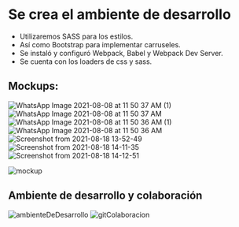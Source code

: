 # Se crea el ambiente de desarrollo

- Utilizaremos SASS para los estilos.
- Así como Bootstrap para implementar carruseles.
- Se instaló y configuró Webpack, Babel y Webpack Dev Server.
- Se cuenta con los loaders de css y sass.

## Mockups:
![WhatsApp Image 2021-08-08 at 11 50 37 AM (1)](https://user-images.githubusercontent.com/83996624/128800980-1a472c1b-dbc9-45d3-a7b8-7eb1991c2b1c.jpeg)
![WhatsApp Image 2021-08-08 at 11 50 37 AM](https://user-images.githubusercontent.com/83996624/128801006-e3c68ae1-94f2-4c36-a4ce-6c50c6be7129.jpeg)
![WhatsApp Image 2021-08-08 at 11 50 36 AM (1)](https://user-images.githubusercontent.com/83996624/128800886-db9fd86d-8dfd-4c4f-a9ca-8e2573707018.jpeg)
![WhatsApp Image 2021-08-08 at 11 50 36 AM](https://user-images.githubusercontent.com/83996624/128801015-73cd055b-f8ba-46a2-9899-6a5873351d29.jpeg)
![Screenshot from 2021-08-18 13-52-49](https://user-images.githubusercontent.com/28646010/129957736-2075b941-8e19-461c-b15b-9309982e0ee8.png)
![Screenshot from 2021-08-18 14-11-35](https://user-images.githubusercontent.com/28646010/129958000-36861650-1f13-47b4-8c1d-9805febddbc4.png)
![Screenshot from 2021-08-18 14-12-51](https://user-images.githubusercontent.com/28646010/129958937-43263739-2e7d-4a4e-9004-4f0df48fca4c.png)


![mockup](https://user-images.githubusercontent.com/83996624/128801090-56dfbc95-72cd-4960-aeaa-3900beb009db.png)

## Ambiente de desarrollo y colaboración
![ambienteDeDesarrollo](https://user-images.githubusercontent.com/83996624/128801193-102f3d4e-0284-46fd-95aa-c39fe7656264.png)
![gitColaboracion](https://user-images.githubusercontent.com/83996624/128801194-15ef19aa-0f95-4f36-8bda-0572579df670.png)

